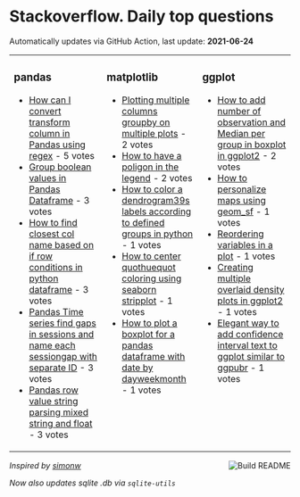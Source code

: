 # Stackoverflow. Daily top questions 

Automatically updates via GitHub Action, last update: **<!-- date starts -->2021-06-24<!-- date ends -->**


<table><tr><td valign="top" width="33%">

### pandas
<!-- pandas starts -->
* [How can I convert transform column in Pandas using regex](https://stackoverflow.com/questions/68110951/how-can-i-convert-transform-column-in-pandas-using-regex) - 5 votes
* [Group boolean values in Pandas Dataframe](https://stackoverflow.com/questions/68117289/group-boolean-values-in-pandas-dataframe) - 3 votes
* [How to find closest col name based on if row conditions in python dataframe](https://stackoverflow.com/questions/68120067/how-to-find-closest-col-name-based-on-if-row-conditions-in-python-dataframe) - 3 votes
* [Pandas Time series find gaps in sessions and name each sessiongap with separate ID](https://stackoverflow.com/questions/68111092/pandas-time-series-find-gaps-in-sessions-and-name-each-session-gap-with-separa) - 3 votes
* [Pandas row value string parsing mixed string and float](https://stackoverflow.com/questions/68116222/pandas-row-value-string-parsing-mixed-string-and-float) - 3 votes
<!-- pandas ends -->
</td><td valign="top" width="34%">


### matplotlib
<!-- matplotlib starts -->
* [Plotting multiple columns groupby on multiple plots](https://stackoverflow.com/questions/68120319/plotting-multiple-columns-groupby-on-multiple-plots) - 2 votes
* [How to have a poligon in the legend](https://stackoverflow.com/questions/68120813/how-to-have-a-poligon-in-the-legend) - 2 votes
* [How to color a dendrogram39s labels according to defined groups in python](https://stackoverflow.com/questions/68122395/how-to-color-a-dendrograms-labels-according-to-defined-groups-in-python) - 1 votes
* [How to center quothuequot coloring using seaborn stripplot](https://stackoverflow.com/questions/68115336/how-to-center-hue-coloring-using-seaborn-stripplot) - 1 votes
* [How to plot a boxplot for a pandas dataframe with date by dayweekmonth](https://stackoverflow.com/questions/68108847/how-to-plot-a-boxplot-for-a-pandas-dataframe-with-date-by-day-week-month) - 1 votes
<!-- matplotlib ends -->
</td><td valign="top" width="34%">


### ggplot
<!-- ggplot2 starts -->
* [How to add number of observation and Median per group in boxplot in ggplot2](https://stackoverflow.com/questions/68117425/how-to-add-number-of-observation-and-median-per-group-in-boxplot-in-ggplot2) - 2 votes
* [How to personalize maps using geom_sf](https://stackoverflow.com/questions/68108382/how-to-personalize-maps-using-geom-sf) - 1 votes
* [Reordering variables in a plot](https://stackoverflow.com/questions/68119791/reordering-variables-in-a-plot) - 1 votes
* [Creating multiple overlaid density plots in ggplot2](https://stackoverflow.com/questions/68118432/creating-multiple-overlaid-density-plots-in-ggplot2) - 1 votes
* [Elegant way to add confidence interval text to ggplot similar to ggpubr](https://stackoverflow.com/questions/68113405/elegant-way-to-add-confidence-interval-text-to-ggplot-similar-to-ggpubr) - 1 votes
<!-- ggplot2 ends -->
</td></tr></table>

<a href="https://github.com/hp0404/hp0404/actions"><img src="https://github.com/hp0404/hp0404/workflows/Build%20README/badge.svg" align="right" alt="Build README"></a> <p>*Inspired by  [simonw](https://github.com/simonw/simonw)*</p> <p> *Now also updates sqlite .db via `sqlite-utils`* </p>
